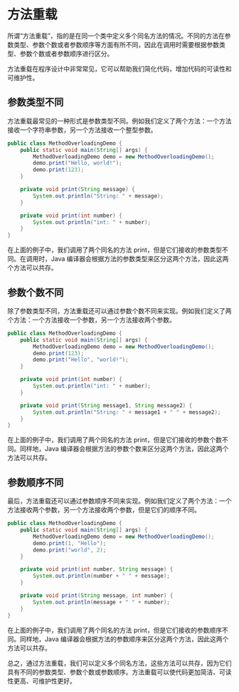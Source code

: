 # 方法重载
所谓“方法重载”，指的是在同一个类中定义多个同名方法的情况。不同的方法在参数类型、参数个数或者参数顺序等方面有所不同，因此在调用时需要根据参数类型、参数个数或者参数顺序进行区分。

方法重载在程序设计中非常常见，它可以帮助我们简化代码，增加代码的可读性和可维护性。

## 参数类型不同
方法重载最常见的一种形式是参数类型不同。例如我们定义了两个方法：一个方法接收一个字符串参数，另一个方法接收一个整型参数。
```java
public class MethodOverloadingDemo {
    public static void main(String[] args) {
        MethodOverloadingDemo demo = new MethodOverloadingDemo();
        demo.print("Hello, world!");
        demo.print(123);
    }

    private void print(String message) {
        System.out.println("String: " + message);
    }

    private void print(int number) {
        System.out.println("int: " + number);
    }
}
```

在上面的例子中，我们调用了两个同名的方法 print，但是它们接收的参数类型不同。在调用时，Java 编译器会根据方法的参数类型来区分这两个方法，因此这两个方法可以共存。

## 参数个数不同
除了参数类型不同，方法重载还可以通过参数个数不同来实现。例如我们定义了两个方法：一个方法接收一个参数，另一个方法接收两个参数。
```java
public class MethodOverloadingDemo {
    public static void main(String[] args) {
        MethodOverloadingDemo demo = new MethodOverloadingDemo();
        demo.print(123);
        demo.print("Hello", "world!");
    }

    private void print(int number) {
        System.out.println("int: " + number);
    }

    private void print(String message1, String message2) {
        System.out.println("String: " + message1 + " " + message2);
    }
}
```

在上面的例子中，我们调用了两个同名的方法 print，但是它们接收的参数个数不同。同样地，Java 编译器会根据方法的参数个数来区分这两个方法，因此这两个方法可以共存。

## 参数顺序不同
最后，方法重载还可以通过参数顺序不同来实现。例如我们定义了两个方法：一个方法接收两个参数，另一个方法接收两个参数，但是它们的顺序不同。
```java
public class MethodOverloadingDemo {
    public static void main(String[] args) {
        MethodOverloadingDemo demo = new MethodOverloadingDemo();
        demo.print(1, "Hello");
        demo.print("world", 2);
    }

    private void print(int number, String message) {
        System.out.println(number + " " + message);
    }

    private void print(String message, int number) {
        System.out.println(message + " " + number);
    }
}
```
在上面的例子中，我们调用了两个同名的方法 print，但是它们接收的参数顺序不同。同样地，Java 编译器会根据方法的参数顺序来区分这两个方法，因此这两个方法可以共存。

总之，通过方法重载，我们可以定义多个同名方法，这些方法可以共存，因为它们具有不同的参数类型、参数个数或参数顺序。方法重载可以使代码更加简洁、可读性更高、可维护性更好。